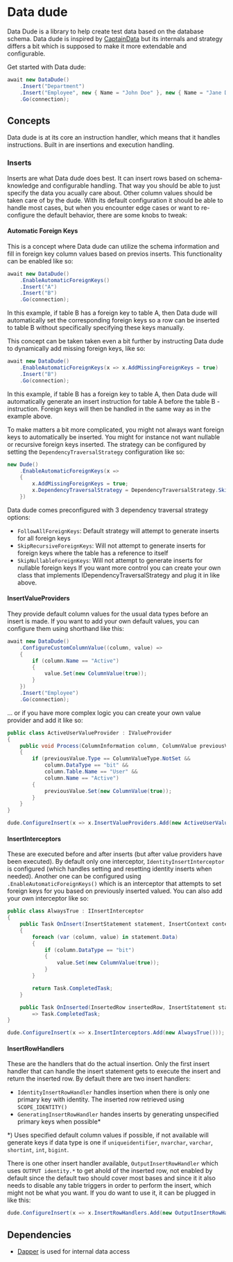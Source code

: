 # Data dude
Data Dude is a library to help create test data based on the database schema. Data dude is inspired by [CaptainData](https://github.com/mattiasnordqvist/Captain-Data) but its internals and strategy differs a bit which is supposed to make it more extendable and configurable.

Get started with Data dude:
```csharp
await new DataDude()
    .Insert("Department")
    .Insert("Employee", new { Name = "John Doe" }, new { Name = "Jane Doe" })
    .Go(connection);
```

## Concepts
Data dude is at its core an instruction handler, which means that it handles instructions. Built in are insertions and execution handling.

### Inserts
Inserts are what Data dude does best. It can insert rows based on schema-knowledge and configurable handling. That way you should be able to just specify the data you acually care about. Other column values should be taken care of by the dude. With its default configuration it should be able to handle most cases, but when you encounter edge cases or want to re-configure the default behavior, there are some knobs to tweak:

#### Automatic Foreign Keys
This is a concept where Data dude can utilize the schema information and fill in foreign key column values based on previos inserts. This functionality can be enabled like so:

```csharp
await new DataDude()
    .EnableAutomaticForeignKeys()
    .Insert("A")
    .Insert("B")
    .Go(connection);
```
In this example, if table B has a foreign key to table A, then Data dude will automatically set the corresponding foreign keys so a row can be inserted to table B without specifically specifying these keys manually.

This concept can be taken taken even a bit further by instructing Data dude to dynamically add missing foreign keys, like so:

```csharp
await new DataDude()
    .EnableAutomaticForeignKeys(x => x.AddMissingForeignKeys = true)
    .Insert("B")
    .Go(connection);
```
In this example, if table B has a foreign key to table A, then Data dude will automatically generate an insert instruction for table A before the table B -instruction. Foreign keys will then be handled in the same way as in the example above.

To make matters a bit more complicated, you might not always want foreign keys to automatically be inserted. You might for instance not want nullable or recursive foreign keys inserted. The strategy can be configured by setting the `DependencyTraversalStrategy` configuration like so:

```csharp
new Dude()
    .EnableAutomaticForeignKeys(x =>
    {
        x.AddMissingForeignKeys = true;
        x.DependencyTraversalStrategy = DependencyTraversalStrategy.SkipNullableForeignKeys
    })
```

Data dude comes preconfigured with 3 dependency traversal strategy options: 
- `FollowAllForeignKeys`: Default strategy will attempt to generate inserts for all foreign keys
- `SkipRecursiveForeignKeys`: Will not attempt to generate inserts for foreign keys where the table has a reference to itself
- `SkipNullableForeignKeys`: Will not attempt to generate inserts for nullable foreign keys
If you want more control you can create your own class that implements IDependencyTraversalStrategy and plug it in like above.

#### InsertValueProviders
They provide default column values for the usual data types before an insert is made. If you want to add your own default values, you can configure them using shorthand like this:
```csharp
await new DataDude()
    .ConfigureCustomColumnValue((column, value) => 
    {
        if (column.Name == "Active")
        {
            value.Set(new ColumnValue(true));
        }
    })
    .Insert("Employee")
    .Go(connection);
```
... or if you have more complex logic you can create your own value provider and add it like so:
```csharp
public class ActiveUserValueProvider : IValueProvider
{
    public void Process(ColumnInformation column, ColumnValue previousValue)
    {
        if (previousValue.Type == ColumnValueType.NotSet &&
            column.DataType == "bit" &&
            column.Table.Name == "User" &&
            column.Name == "Active")
        {
            previousValue.Set(new ColumnValue(true));
        }
    }
}

dude.ConfigureInsert(x => x.InsertValueProviders.Add(new ActiveUserValueProvider()));
```

#### InsertInterceptors
These are executed before and after inserts (but after value providers have been executed). By default only one interceptor, `IdentityInsertInterceptor` is configured (which handles setting and resetting identity inserts when needed). Another one can be configured using `.EnableAutomaticForeignKeys()` which is an interceptor that attempts to set foreign keys for you based on previously inserted valued. You can also add your own interceptor like so:
```csharp
public class AlwaysTrue : IInsertInterceptor
{
    public Task OnInsert(InsertStatement statement, InsertContext context, IDbConnection connection, IDbTransaction? transaction = null)
    {
        foreach (var (column, value) in statement.Data)
        {
            if (column.DataType == "bit")
            {
                value.Set(new ColumnValue(true));
            }
        }

        return Task.CompletedTask;
    }

    public Task OnInserted(InsertedRow insertedRow, InsertStatement statement, InsertContext context, IDbConnection connection, IDbTransaction? transaction = null)
        => Task.CompletedTask;
}

dude.ConfigureInsert(x => x.InsertInterceptors.Add(new AlwaysTrue()));
```

#### InsertRowHandlers
These are the handlers that do the actual insertion. Only the first insert handler that can handle the insert statement gets to execute the insert and return the inserted row. By default there are two insert handlers:
- `IdentityInsertRowHandler` handles insertion when there is only one primary key with identity. The inserted row retrieved using `SCOPE_IDENTITY()`
- `GeneratingInsertRowHandler` handes inserts by generating unspecified primary keys when possible*

*) Uses specified default column values if possible, if not available will generate keys if data type is one if `uniqueidentifier`, `nvarchar`, `varchar`, `shortint`, `int`, `bigint`.

There is one other insert handler available, `OutputInsertRowHandler` which uses `OUTPUT identity.*` to get ahold of the inserted row, not enabled by default since the default two should cover most bases and since it it also needs to disable any table triggers in order to perform the insert, which might not be what you want. If you do want to use it, it can be plugged in like this:
```csharp
dude.ConfigureInsert(x => x.InsertRowHandlers.Add(new OutputInsertRowHandler()));
```

## Dependencies
- [Dapper](https://github.com/StackExchange/Dapper) is used for internal data access
